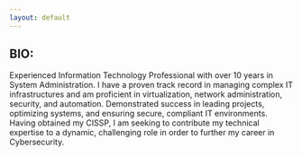 ```yaml
---
layout: default
---
```


## BIO:

Experienced Information Technology Professional with over 10 years in System Administration. I have a proven track record in managing complex IT infrastructures and am proficient in virtualization, network administration, security, and automation. Demonstrated success in leading projects, optimizing systems, and ensuring secure, compliant IT environments. Having obtained my CISSP, I am seeking to contribute my technical expertise to a dynamic, challenging role in order to further my career in Cybersecurity.


